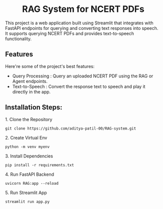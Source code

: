 <h1 align="center" id="title">RAG System for NCERT PDFs</h1>

<p id="description">This project is a web application built using Streamlit that integrates with FastAPI endpoints for querying and converting text responses into speech. It supports querying NCERT PDFs and provides text-to-speech functionality.</p>

  
  
<h2>Features</h2>

Here're some of the project's best features:

*   Query Processing : Query an uploaded NCERT PDF using the RAG or Agent endpoints.
*   Text-to-Speech : Convert the response text to speech and play it directly in the app.

<h2>Installation Steps:</h2>

<p>1. Clone the Repository</p>

```
git clone https://github.com/aditya-patil-00/RAG-system.git
```

<p>2. Create Virtual Env</p>

```
python -m venv myenv
```

<p>3. Install Dependencies</p>

```
pip install -r requirements.txt
```

<p>4. Run FastAPI Backend</p>

```
uvicorn RAG:app --reload
```

<p>5. Run Streamlit App</p>

```
streamlit run app.py
```
